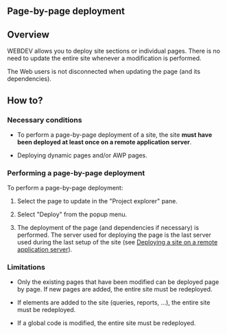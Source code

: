 


## Page-by-page deployment
			



<a name="NOTE1"></a>
<a name="NOTE1_1"></a>


## Overview
<a name="overview_ELTTEXTE000093"></a>
WEBDEV allows you to deploy site sections or individual pages. There is no need to update the entire site whenever a modification is performed.

The Web users is not disconnected when updating the page (and its dependencies).

<a name="NOTE2"></a>
<a name="NOTE2_1"></a>


## How to?
<a name="how_ELTTEXTE000117"></a>


### Necessary conditions
<a name="necessary_conditions_ELTPARAGRAPHE000020"></a>

- To perform a page-by-page deployment of a site, the site **must have been deployed at least once on a remote application server**.

- Deploying dynamic pages and/or AWP pages.



<a name="NOTE2_2"></a>


### Performing a page-by-page deployment
<a name="performing_pagebypage_deployment_ELTPARAGRAPHE000028"></a>

To perform a page-by-page deployment: 

1. Select the page to update in the "Project explorer" pane.

2. Select "Deploy" from the popup menu.

3. The deployment of the page (and dependencies if necessary) is performed. The server used for deploying the page is the last server used during the last setup of the site (see [Deploying a site on a remote application server](../Editeurs/2028019.md)).



<a name="NOTE2_3"></a>


### Limitations
<a name="limitations_ELTPARAGRAPHE000042"></a>

- Only the existing pages that have been modified can be deployed page by page. If new pages are added, the entire site must be redeployed.  

- If elements are added to the site (queries, reports, ...), the entire site must be redeployed.

- If a global code is modified, the entire site must be redeployed.





